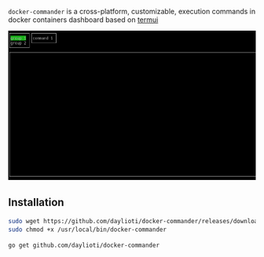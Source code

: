 
<code>docker-commander</code> is a cross-platform, customizable, execution commands in docker containers dashboard based on <a href="https://github.com/gizak/termui">termui</a>

<img src="./_examples/example.gif" ></img>

<h2>Installation</h2>

```bash
sudo wget https://github.com/daylioti/docker-commander/releases/download/1.0.2/docker-commander-linux-amd64 -O /usr/local/bin/docker-commander
sudo chmod +x /usr/local/bin/docker-commander
```

<code>go get github.com/daylioti/docker-commander</code>
